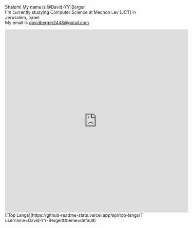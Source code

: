 Shalom! My name is @David-YY-Berger <br />
I'm currently studying Computer Science at Mechon Lev (JCT) in Jerusalem, Israel <br />
My email is davidberger2448@gmail.com <br />

<iframe width="600" height="600" src="https://ionicabizau.github.io/github-profile-languages/api.html?@David-YY-Berger" frameborder="0"></iframe>
![Top Langs](https://github-readme-stats.vercel.app/api/top-langs/?username=David-YY-Berger&theme=default)

<!---
David-YY-Berger/David-YY-Berger is a ✨ special ✨ repository because its `README.md` (this file) appears on your GitHub profile.
You can click the Preview link to take a look at your changes.
--->

